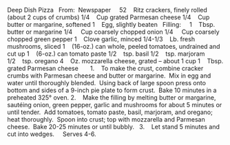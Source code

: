 Deep Dish Pizza
 
From:  Newspaper
 
 
52    Ritz crackers, finely rolled (about 2 cups of crumbs)
1/4    Cup grated Parmesan cheese
1/4    Cup butter or margarine, softened
1    Egg, slightly beaten
 
Filling:    
1    Tbsp. butter or margarine
1/4     Cup coarsely chopped onion
1/4     Cup coarsely chopped green pepper
1    Clove garlic, minced
1/4-1/3    Lb. fresh mushrooms, sliced
1    (16-oz.) can whole, peeled tomatoes, undrained and cut up
1    (6-oz.) can tomato paste
1/2    tsp. basil
1/2    tsp. marjoram
1/2    tsp. oregano
4    Oz. mozzarella cheese, grated – about 1 cup
1    Tbsp. grated Parmesan cheese
 
 
 
1.    To make the crust, combine cracker crumbs with Parmesan cheese and butter or margarine.  Mix in egg and water until thoroughly blended.  Using back of large spoon press onto bottom and sides of a 9-inch pie plate to form crust.  Bake 10 minutes in a preheated 325° oven.
2.    Make the filling by melting butter or margarine, sautéing onion, green pepper, garlic and mushrooms for about 5 minutes or until tender.  Add tomatoes, tomato paste, basil, marjoram, and oregano; heat thoroughly.  Spoon into crust; top with mozzarella and Parmesan cheese.  Bake 20-25 minutes or until bubbly.  
3.    Let stand 5 minutes and cut into wedges.  
 
Serves 4-6.

